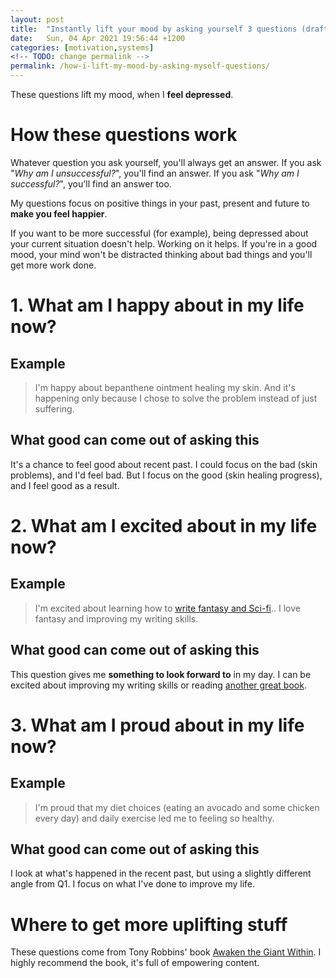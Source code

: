 ```yaml
---
layout: post
title:  "Instantly lift your mood by asking yourself 3 questions (draft)"
date:   Sun, 04 Apr 2021 19:56:44 +1200
categories: [motivation,systems]
<!-- TODO: change permalink -->
permalink: /how-i-lift-my-mood-by-asking-myself-questions/
---
```


These questions lift my mood, when I **feel depressed**.

# How these questions work

Whatever question you ask yourself, you'll always get an answer. If you ask
"_Why am I unsuccessful?_", you'll find an answer. If you ask "_Why am I
successful?_", you'll find an answer too.

My questions focus on positive things in your past, present and future to
**make you feel happier**.

If you want to be more successful (for example), being depressed about your
current situation doesn't help. Working on it helps. If you're in a good mood,
your mind won't be distracted thinking about bad things and you'll get more work
done.

# 1. What am I happy about in my life now?

## Example
> I'm happy about bepanthene ointment healing my skin. And it's happening only
  because I chose to solve the problem instead of just suffering.

## What good can come out of asking this

It's a chance to feel good about recent past. I could focus on the bad (skin
problems), and I'd feel bad. But I focus on the good (skin healing progress),
and I feel good as a result.

# 2. What am I excited about in my life now?

## Example

> I'm excited about learning how to [write fantasy and
Sci-fi](https://www.youtube.com/watch?v=-6HOdHEeosc&ab_channel=BrandonSanderson)..
I love fantasy and improving my writing skills.

## What good can come out of asking this

This question gives me **something to look forward to** in my day. I can be
excited about improving my writing skills or reading [another great
book](https://www.goodreads.com/book/show/54938047-mind-management-not-time-management).

# 3. What am I proud about in my life now?

## Example
> I'm proud that my diet choices (eating an avocado and some chicken every day)
> and daily exercise led me to feeling so healthy.

## What good can come out of asking this

I look at what's happened in the recent past, but using a slightly different
angle from Q1. I focus on what I've done to improve my life.

# Where to get more uplifting stuff

These questions come from Tony Robbins' book [Awaken the Giant
Within](https://www.goodreads.com/book/show/180116.Awaken_the_Giant_Within?ac=1&from_search=true&qid=YRN1pWVUkI&rank=1).
I highly recommend the book, it's full of empowering content.

